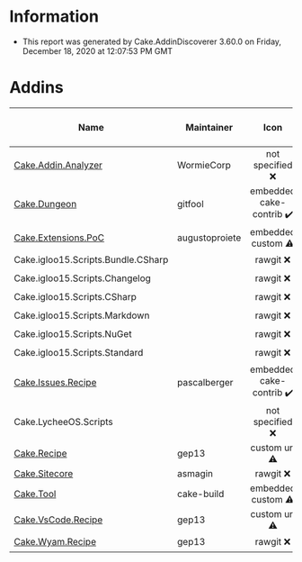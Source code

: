 # Information

- This report was generated by Cake.AddinDiscoverer 3.60.0 on Friday, December 18, 2020 at 12:07:53 PM GMT

# Addins

| Name | Maintainer | Icon | Transferred to cake-contrib | License | Repository |
| --- | --- | :---: | :---: | :---: | :---: |
| [Cake.Addin.Analyzer](https://wormiecorp.github.io/Cake.Addin.Analyzer/) | WormieCorp | not specified :x: |  :x: | MIT :heavy_check_mark: | true :heavy_check_mark: |
| [Cake.Dungeon](https://github.com/gitfool/Cake.Dungeon) | gitfool | embedded cake-contrib :heavy_check_mark: |  :x: | MIT :heavy_check_mark: | .git missing :warning: |
| [Cake.Extensions.PoC](https://github.com/augustoproiete/cake-extensions) | augustoproiete | embedded custom :warning: |  :x: | MIT :heavy_check_mark: | .git missing :warning: |
| Cake.igloo15.Scripts.Bundle.CSharp |  | rawgit :x: |  :x: | MIT :heavy_check_mark: | false :x: |
| Cake.igloo15.Scripts.Changelog |  | rawgit :x: |  :x: | MIT :heavy_check_mark: | false :x: |
| Cake.igloo15.Scripts.CSharp |  | rawgit :x: |  :x: | MIT :heavy_check_mark: | false :x: |
| Cake.igloo15.Scripts.Markdown |  | rawgit :x: |  :x: | MIT :heavy_check_mark: | false :x: |
| Cake.igloo15.Scripts.NuGet |  | rawgit :x: |  :x: | MIT :heavy_check_mark: | false :x: |
| Cake.igloo15.Scripts.Standard |  | rawgit :x: |  :x: | MIT :heavy_check_mark: | false :x: |
| [Cake.Issues.Recipe](https://github.com/cake-contrib/Cake.Issues.Recipe) | pascalberger | embedded cake-contrib :heavy_check_mark: |  :heavy_check_mark: | MIT :heavy_check_mark: | true :heavy_check_mark: |
| Cake.LycheeOS.Scripts |  | not specified :x: |  :x: |  :x: | false :x: |
| [Cake.Recipe](https://github.com/cake-contrib/Cake.Recipe) | gep13 | custom url :warning: |  :heavy_check_mark: | MIT :heavy_check_mark: | true :heavy_check_mark: |
| [Cake.Sitecore](https://github.com/asmagin/Cake.Sitecore) | asmagin | rawgit :x: |  :x: |  :x: | false :x: |
| [Cake.Tool](https://cakebuild.net/) | cake-build | embedded custom :warning: |  :x: | MIT :heavy_check_mark: | .git missing :warning: |
| [Cake.VsCode.Recipe](https://github.com/cake-contrib/Cake.VsCode.Recipe) | gep13 | custom url :warning: |  :heavy_check_mark: | MIT :heavy_check_mark: | true :heavy_check_mark: |
| [Cake.Wyam.Recipe](https://github.com/cake-contrib/Cake.Wyam.Recipe) | gep13 | rawgit :x: |  :heavy_check_mark: | MIT :heavy_check_mark: | true :heavy_check_mark: |
